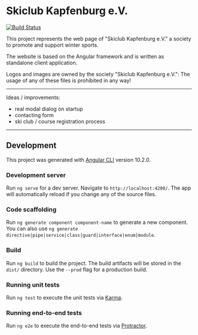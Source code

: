 # Skiclub Kapfenburg e.V.

[![Build Status](https://comcy.visualstudio.com/SCK/_apis/build/status/comcy.skiclub-kapfenburg.de?branchName=master)](https://comcy.visualstudio.com/SCK/_build/latest?definitionId=4&branchName=master)

This project represents the web page of "Skiclub Kapfenburg e.V." a society to promote and support winter sports.

The website is based on the Angular framework and is written as standalone client application.

Logos and images are owned by the society "Skiclub Kapfenburg e.V.": The usage of any of these files is prohibited in any way! 

---

Ideas / improvements:
- real modal dialog on startup
- contacting form
- ski club / course registration process

---


## Development

This project was generated with [Angular CLI](https://github.com/angular/angular-cli) version 10.2.0.

### Development server

Run `ng serve` for a dev server. Navigate to `http://localhost:4200/`. The app will automatically reload if you change any of the source files.

### Code scaffolding

Run `ng generate component component-name` to generate a new component. You can also use `ng generate directive|pipe|service|class|guard|interface|enum|module`.

### Build

Run `ng build` to build the project. The build artifacts will be stored in the `dist/` directory. Use the `--prod` flag for a production build.

### Running unit tests

Run `ng test` to execute the unit tests via [Karma](https://karma-runner.github.io).

### Running end-to-end tests

Run `ng e2e` to execute the end-to-end tests via [Protractor](http://www.protractortest.org/).
